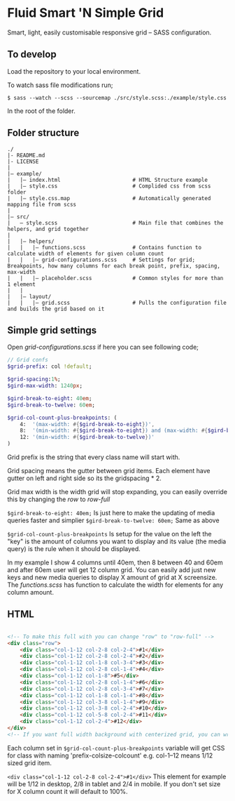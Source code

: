 # Fluid Smart 'N Simple Grid
Smart, light, easily customisable responsive grid – SASS configuration.


## To develop
Load the repository to your local environment. 

To watch sass file modifications run;

`$ sass --watch --scss --sourcemap ./src/style.scss:./example/style.css`

In the root of the folder.

## Folder structure
```
./ 
|- README.md
|- LICENSE 
|
|– example/ 
|   |– index.html              			# HTML Structure example
|   |– style.css               			# Complided css from scss folder
|   |– style.css.map           			# Automatically generated mapping file from scss
| 
|– src/ 
|   – style.scss             			# Main file that combines the helpers, and grid together
|
|	|– helpers/ 
|	|   |– functions.scss      			# Contains function to calculate width of elements for given column count
|	|   |– grid-configurations.scss     # Settings for grid; Breakpoints, how many columns for each break point, prefix, spacing, max-width
|	|   |– placeholder.scss             # Common styles for more than 1 element
|	|   
|	|– layout/   
|	|   |– grid.scss              		# Pulls the configuration file and builds the grid based on it
```

## Simple grid settings

Open _grid-configurations.scss_ if here you can see following code;

```sass
// Grid confs
$grid-prefix: col !default;

$grid-spacing:1%;
$gird-max-width: 1240px;

$gird-break-to-eight: 40em;
$gird-break-to-twelve: 60em;

$grid-col-count-plus-breakpoints: (
    4:  '(max-width: #{$gird-break-to-eight})', 
    8:  '(min-width: #{$gird-break-to-eight}) and (max-width: #{$gird-break-to-twelve})',
    12: '(min-width: #{$gird-break-to-twelve})'
)
```

Grid prefix is the string that every class name will start with.

Grid spacing means the gutter between grid items. Each element have gutter on left and right side so its the gridspacing * 2.

Grid max width is the width grid will stop expanding, you can easily override this by changing the *row* to *row-full*

`$gird-break-to-eight: 40em;` Is just here to make the updating of media queries faster and simplier
`$gird-break-to-twelve: 60em;` Same as above


`$grid-col-count-plus-breakpoints`
Is setup for the value on the left the "key" is the amount of columns you want to display and its value (the media query) is the rule when it should be displayed.

In my example I show 4 columns until 40em, then 8 between 40 and 60em and after 60em user will get 12 column grid. You can easily add just new keys and new media queries to display X amount of grid at X screensize. The _functions.scss_ has function to calculate the width for elements for any column amount.

## HTML

```html

<!-- To make this full with you can change "row" to "row-full" -->
<div class="row"> 
    <div class="col-1-12 col-2-8 col-2-4">#1</div>
    <div class="col-1-12 col-2-8 col-2-4">#2</div>
    <div class="col-1-12 col-1-8 col-3-4">#3</div>
    <div class="col-1-12 col-2-8 col-1-4">#4</div>
    <div class="col-1-12 col-1-8">#5</div>
    <div class="col-1-12 col-2-8 col-1-4">#6</div>
    <div class="col-1-12 col-2-8 col-3-4">#7</div>
    <div class="col-1-12 col-1-8 col-1-4">#8</div>
    <div class="col-1-12 col-3-8 col-1-4">#9</div>
    <div class="col-1-12 col-3-8 col-2-4">#10</div>
    <div class="col-1-12 col-5-8 col-2-4">#11</div>
    <div class="col-1-12 col-2-4">#12</div>
</div>
<!-- If you want full width background with centerized grid, you can wrap the "row" div inside "row-full" div -->

```

Each column set in `$grid-col-count-plus-breakpoints` variable will get CSS for class with naming 'prefix-colsize-colcount' e.g. col-1–12 means 1/12 sized grid item.

`<div class="col-1-12 col-2-8 col-2-4">#1</div>` This element for example will be 1/12 in desktop, 2/8 in tablet and 2/4 in mobile. If you don't set size for X column count it will default to 100%.


